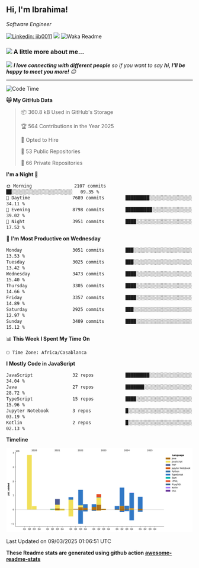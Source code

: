 <h2>Hi, I'm Ibrahima! </h2>
<p><em>Software Engineer 
</em></p>


[![Linkedin: iib0011](https://img.shields.io/badge/-iib0011-blue?style=flat-square&logo=Linkedin&logoColor=white&link=https://www.linkedin.com/in/iib0011/)](https://www.linkedin.com/in/iib0011/)
![](https://visitor-badge.glitch.me/badge?page_id=iib0011)
![Waka Readme](https://github.com/iib0011/iib0011/workflows/Waka%20Readme/badge.svg)


### <img src="https://media.giphy.com/media/VgCDAzcKvsR6OM0uWg/giphy.gif" width="50"> A little more about me...  


<img src="https://media.giphy.com/media/LnQjpWaON8nhr21vNW/giphy.gif" width="60"> <em><b>I love connecting with different people</b> so if you want to say <b>hi, I'll be happy to meet you more!</b> 😊</em>

---
<!--START_SECTION:waka-->
![Code Time](http://img.shields.io/badge/Code%20Time-4%2C504%20hrs%2053%20mins-blue)

**🐱 My GitHub Data** 

> 📦 360.8 kB Used in GitHub's Storage 
 > 
> 🏆 564 Contributions in the Year 2025
 > 
> 💼 Opted to Hire
 > 
> 📜 53 Public Repositories 
 > 
> 🔑 66 Private Repositories 
 > 
**I'm a Night 🦉** 

```text
🌞 Morning                2107 commits        ██░░░░░░░░░░░░░░░░░░░░░░░   09.35 % 
🌆 Daytime                7689 commits        █████████░░░░░░░░░░░░░░░░   34.11 % 
🌃 Evening                8798 commits        ██████████░░░░░░░░░░░░░░░   39.02 % 
🌙 Night                  3951 commits        ████░░░░░░░░░░░░░░░░░░░░░   17.52 % 
```
📅 **I'm Most Productive on Wednesday** 

```text
Monday                   3051 commits        ███░░░░░░░░░░░░░░░░░░░░░░   13.53 % 
Tuesday                  3025 commits        ███░░░░░░░░░░░░░░░░░░░░░░   13.42 % 
Wednesday                3473 commits        ████░░░░░░░░░░░░░░░░░░░░░   15.40 % 
Thursday                 3305 commits        ████░░░░░░░░░░░░░░░░░░░░░   14.66 % 
Friday                   3357 commits        ████░░░░░░░░░░░░░░░░░░░░░   14.89 % 
Saturday                 2925 commits        ███░░░░░░░░░░░░░░░░░░░░░░   12.97 % 
Sunday                   3409 commits        ████░░░░░░░░░░░░░░░░░░░░░   15.12 % 
```


📊 **This Week I Spent My Time On** 

```text
🕑︎ Time Zone: Africa/Casablanca
```

**I Mostly Code in JavaScript** 

```text
JavaScript               32 repos            █████████░░░░░░░░░░░░░░░░   34.04 % 
Java                     27 repos            ███████░░░░░░░░░░░░░░░░░░   28.72 % 
TypeScript               15 repos            ████░░░░░░░░░░░░░░░░░░░░░   15.96 % 
Jupyter Notebook         3 repos             █░░░░░░░░░░░░░░░░░░░░░░░░   03.19 % 
Kotlin                   2 repos             █░░░░░░░░░░░░░░░░░░░░░░░░   02.13 % 
```



**Timeline**

![Lines of Code chart](https://raw.githubusercontent.com/iib0011/iib0011/master/assets/bar_graph.png)


 Last Updated on 09/03/2025 01:06:51 UTC
<!--END_SECTION:waka-->

**These Readme stats are generated using github action [awesome-readme-stats](https://github.com/iib0011/waka-readme-stats)**
